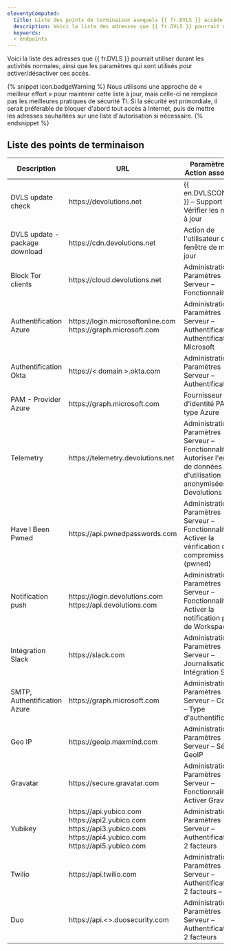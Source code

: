 ```yaml
---
eleventyComputed:
  title: Liste des points de terminaison auxquels {{ fr.DVLS }} accède
  description: Voici la liste des adresses que {{ fr.DVLS }} pourrait utiliser durant les activités normales, ainsi que les paramètres qui sont utilisés pour activer/désactiver ces accès.
  keywords: 
  - endpoints
---
```

Voici la liste des adresses que {{ fr.DVLS }} pourrait utiliser durant les activités normales, ainsi que les paramètres qui sont utilisés pour activer/désactiver ces accès.  

{% snippet icon.badgeWarning %}
Nous utilisons une approche de « meilleur effort » pour maintenir cette liste à jour, mais celle-ci ne remplace pas les meilleures pratiques de sécurité TI. Si la sécurité est primordiale, il serait préférable de bloquer d'abord tout accès à Internet, puis de mettre les adresses souhaitées sur une liste d'autorisation si nécessaire. 
{% endsnippet %}

## Liste des points de terminaison

| Description                    | URL                                                                            | Paramètre(s) / Action associé(s) |
| ------------------------------ | ------------------------------------------------------------------------------ | ------------------------- |
| DVLS update check              | https<area>://devolutions.net                                                  | {{ en.DVLSCONSOLE }} – Support – Vérifier les mises à jour |
| DVLS update - package download | https<area>://cdn.devolutions.net                                              | Action de l'utilisateur dans la fenêtre de mise à jour |
| Block Tor clients              | https<area>://cloud.devolutions.net                                            | Administration – Paramètres Serveur – Fonctionnalités |
| Authentification Azure         | https<area>://login.microsoftonline.com<br>https<area>://graph.microsoft.com   | Administration – Paramètres Serveur – Authentification – Authentification Microsoft |
| Authentification Okta          | https<area>://< domain >.okta.com                                              | Administration – Paramètres Serveur – Authentification |
| PAM - Provider Azure           | https<area>://graph.microsoft.com                                              | Fournisseur d'identité PAM de type Azure |
| Telemetry                      | https<area>://telemetry.devolutions.net                                        | Administration – Paramètres Serveur – Fonctionnalités – Autoriser l'envoi de données d'utilisation anonymisées à Devolutions |
| Have I Been Pwned              | https<area>://api.pwnedpasswords.com                                           | Administration – Paramètres Serveur – Fonctionnalités – Activer la vérification de compromission (pwned) |
| Notification push              | https<area>://login.devolutions.com<br>https<area>://api.devolutions.com       | Administration – Paramètres Serveur – Fonctionnalités – Activer la notification push de Workspace |
| Intégration Slack              | https<area>://slack.com                                                        | Administration – Paramètres Serveur – Journalisation – Intégration Slack |
| SMTP, Authentification Azure   | https<area>://graph.microsoft.com                                              | Administration – Paramètres Serveur – Courriel – Type d'authentification |
| Geo IP                         | https<area>://geoip.maxmind.com                                                | Administration – Paramètres Serveur – Sécurité GeoIP |
| Gravatar                       | https<area>://secure.gravatar.com                                              | Administration – Paramètres Serveur – Fonctionnalités – Activer Gravatar |
| Yubikey                        | https<area>://api.yubico.com<br>https<area>://api2.yubico.com<br>https<area>://api3.yubico.com<br>https<area>://api4.yubico.com<br>https<area>://api5.yubico.com<br> | Administration – Paramètres Serveur – Authentification à 2 facteurs |
| Twilio                         | https<area>://api.twilio.com                                                   | Administration – Paramètres Serveur – Authentification à 2 facteurs – SMS |
| Duo                            | https<area>://api.<>.duosecurity.com                                           | Administration – Paramètres Serveur – Authentification à 2 facteurs |
